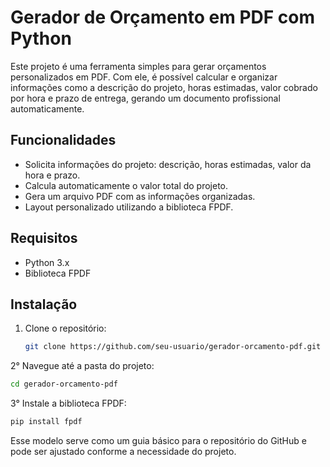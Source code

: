 # Gerador de Orçamento em PDF com Python

Este projeto é uma ferramenta simples para gerar orçamentos personalizados em PDF. Com ele, é possível calcular e organizar informações como a descrição do projeto, horas estimadas, valor cobrado por hora e prazo de entrega, gerando um documento profissional automaticamente.

## Funcionalidades

- Solicita informações do projeto: descrição, horas estimadas, valor da hora e prazo.
- Calcula automaticamente o valor total do projeto.
- Gera um arquivo PDF com as informações organizadas.
- Layout personalizado utilizando a biblioteca FPDF.

## Requisitos

- Python 3.x
- Biblioteca FPDF

## Instalação

1. Clone o repositório:
   ```bash
   git clone https://github.com/seu-usuario/gerador-orcamento-pdf.git
   ````

2° Navegue até a pasta do projeto:
   ```bash
   cd gerador-orcamento-pdf
   ````

3° Instale a biblioteca FPDF:
   ```bash
   pip install fpdf
   ````

Esse modelo serve como um guia básico para o repositório do GitHub e pode ser ajustado conforme a necessidade do projeto.
